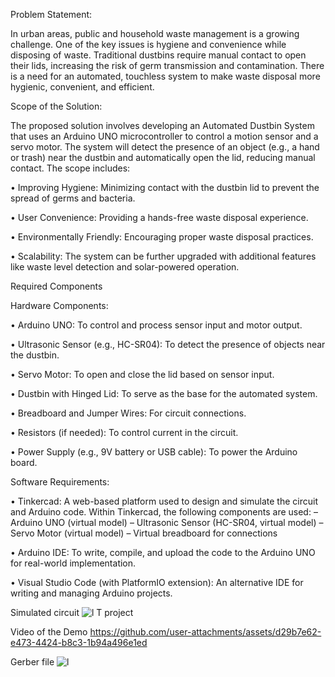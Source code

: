 Problem Statement:

In urban areas, public and household waste management is a growing challenge. One of
the key issues is hygiene and convenience while disposing of waste. Traditional dustbins
require manual contact to open their lids, increasing the risk of germ transmission and
contamination. There is a need for an automated, touchless system to make waste disposal
more hygienic, convenient, and efficient.

Scope of the Solution:

The proposed solution involves developing an Automated Dustbin System that uses
an Arduino UNO microcontroller to control a motion sensor and a servo motor. The
system will detect the presence of an object (e.g., a hand or trash) near the dustbin and
automatically open the lid, reducing manual contact. The scope includes:

• Improving Hygiene: Minimizing contact with the dustbin lid to prevent the
spread of germs and bacteria.

• User Convenience: Providing a hands-free waste disposal experience.

• Environmentally Friendly: Encouraging proper waste disposal practices.

• Scalability: The system can be further upgraded with additional features like
waste level detection and solar-powered operation.

Required Components

Hardware Components:

• Arduino UNO: To control and process sensor input and motor output.

• Ultrasonic Sensor (e.g., HC-SR04): To detect the presence of objects near the
dustbin.

• Servo Motor: To open and close the lid based on sensor input.

• Dustbin with Hinged Lid: To serve as the base for the automated system.

• Breadboard and Jumper Wires: For circuit connections.

• Resistors (if needed): To control current in the circuit.

• Power Supply (e.g., 9V battery or USB cable): To power the Arduino board.

Software Requirements:

• Tinkercad: A web-based platform used to design and simulate the circuit and
Arduino code. Within Tinkercad, the following components are used:
– Arduino UNO (virtual model)
– Ultrasonic Sensor (HC-SR04, virtual model)
– Servo Motor (virtual model)
– Virtual breadboard for connections

• Arduino IDE: To write, compile, and upload the code to the Arduino UNO for
real-world implementation.

• Visual Studio Code (with PlatformIO extension): An alternative IDE for
writing and managing Arduino projects.

Simulated circuit
![l T project](https://github.com/user-attachments/assets/7b13b3a4-4eae-4368-9647-ffc369a1cb57)

Video of the Demo 
https://github.com/user-attachments/assets/d29b7e62-e473-4424-b8c3-1b94a496e1ed

Gerber file
![l](https://github.com/user-attachments/assets/df0c2c2f-3594-473b-9121-052f5dbe7fb4)
